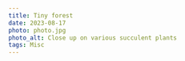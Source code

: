 ```yaml
---
title: Tiny forest
date: 2023-08-17
photo: photo.jpg
photo_alt: Close up on various succulent plants
tags: Misc
---
```

